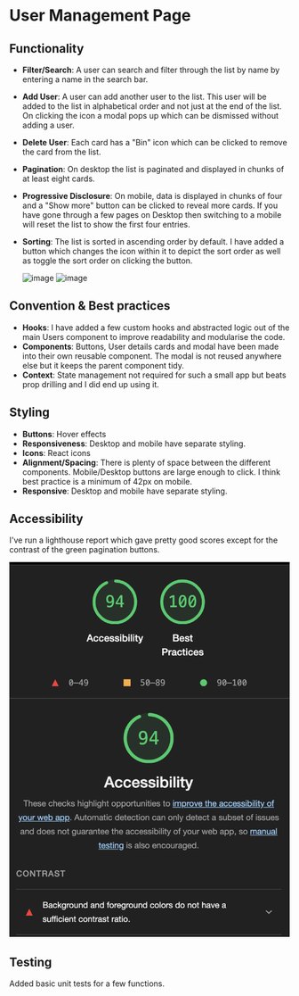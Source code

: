 # User Management Page

## Functionality

- **Filter/Search**: A user can search and filter through the list by name by entering a name in the search bar.
- **Add User**: A user can add another user to the list. This user will be added to the list in alphabetical order and not just at the end of the list. On clicking the icon a modal pops up which can be dismissed without adding a user.
- **Delete User**: Each card has a "Bin" icon which can be clicked to remove the card from the list.
- **Pagination**: On desktop the list is paginated and displayed in chunks of at least eight cards.
- **Progressive Disclosure**: On mobile, data is displayed in chunks of four and a "Show more" button can be clicked to reveal more cards. If you have gone through a few pages on Desktop then switching to a mobile will reset the list to show the first four entries.
- **Sorting**: The list is sorted in ascending order by default. I have added a button which changes the icon within it to depict the sort order as well as toggle the sort order on clicking the button.

  <img width="308" alt="image" src="https://github.com/user-attachments/assets/b6632aae-3483-4d7f-b215-bad1cbb48831" />
  <img width="1512" alt="image" src="https://github.com/user-attachments/assets/cd0842d7-cb90-499d-ba87-218e9a0f4d4b" />



## Convention & Best practices

- **Hooks**: I have added a few custom hooks and abstracted logic out of the main Users component to improve readability and modularise the code.
- **Components**: Buttons, User details cards and modal have been made into their own reusable component. The modal is not reused anywhere else but it keeps the parent component tidy.
- **Context**: State management not required for such a small app but beats prop drilling and I did end up using it.

## Styling

- **Buttons**: Hover effects
- **Responsiveness**: Desktop and mobile have separate styling.
- **Icons**: React icons
- **Alignment/Spacing**: There is plenty of space between the different components. Mobile/Desktop buttons are large enough to click. I think best practice is a minimum of 42px on mobile.
- **Responsive**: Desktop and mobile have separate styling.

## Accessibility

I've run a lighthouse report which gave pretty good scores except for the contrast of the green pagination buttons.

![alt text](image.png)

## Testing

Added basic unit tests for a few functions. 

